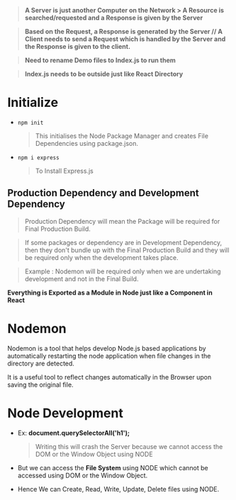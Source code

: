 > **A Server is just another Computer on the Network > A Resource is searched/requested and a Response is given by the Server**

> **Based on the Request, a Response is generated by the Server // A Client needs to send a Request which is handled by the Server and the Response is given to the client.**

> **Need to rename Demo files to Index.js to run them**

> **Index.js needs to be outside just like React Directory**

# Initialize

- `npm init`

  > This initialises the Node Package Manager and creates File Dependencies using package.json.

- `npm i express`
  > To Install Express.js

## Production Dependency and Development Dependency

> Production Dependency will mean the Package will be required for Final Production Build.

> If some packages or dependency are in Development Dependency, then they don't bundle up with the Final Production Build and they will be required only when the development takes place.

> Example : Nodemon will be required only when we are undertaking development and not in the Final Build.

**Everything is Exported as a Module in Node just like a Component in React**

# Nodemon

Nodemon is a tool that helps develop Node.js based applications by automatically restarting the node application when file changes in the directory are detected.

It is a useful tool to reflect changes automatically in the Browser upon saving the original file.

# Node Development

- Ex: **document.querySelectorAll('h1');**
  > Writing this will crash the Server because we cannot access the DOM or the Window Object using NODE
  
- But we can access the **File System** using NODE which cannot be accessed using DOM or the Window Object.
- Hence We can Create, Read, Write, Update, Delete files using NODE.
